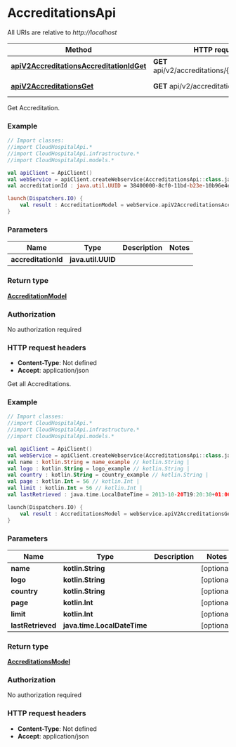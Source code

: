 # AccreditationsApi

All URIs are relative to *http://localhost*

Method | HTTP request | Description
------------- | ------------- | -------------
[**apiV2AccreditationsAccreditationIdGet**](AccreditationsApi.md#apiV2AccreditationsAccreditationIdGet) | **GET** api/v2/accreditations/{accreditationId} | Get Accreditation.
[**apiV2AccreditationsGet**](AccreditationsApi.md#apiV2AccreditationsGet) | **GET** api/v2/accreditations | Get all Accreditations.



Get Accreditation.

### Example
```kotlin
// Import classes:
//import CloudHospitalApi.*
//import CloudHospitalApi.infrastructure.*
//import CloudHospitalApi.models.*

val apiClient = ApiClient()
val webService = apiClient.createWebservice(AccreditationsApi::class.java)
val accreditationId : java.util.UUID = 38400000-8cf0-11bd-b23e-10b96e4ef00d // java.util.UUID | 

launch(Dispatchers.IO) {
    val result : AccreditationModel = webService.apiV2AccreditationsAccreditationIdGet(accreditationId)
}
```

### Parameters

Name | Type | Description  | Notes
------------- | ------------- | ------------- | -------------
 **accreditationId** | **java.util.UUID**|  |

### Return type

[**AccreditationModel**](AccreditationModel.md)

### Authorization

No authorization required

### HTTP request headers

 - **Content-Type**: Not defined
 - **Accept**: application/json


Get all Accreditations.

### Example
```kotlin
// Import classes:
//import CloudHospitalApi.*
//import CloudHospitalApi.infrastructure.*
//import CloudHospitalApi.models.*

val apiClient = ApiClient()
val webService = apiClient.createWebservice(AccreditationsApi::class.java)
val name : kotlin.String = name_example // kotlin.String | 
val logo : kotlin.String = logo_example // kotlin.String | 
val country : kotlin.String = country_example // kotlin.String | 
val page : kotlin.Int = 56 // kotlin.Int | 
val limit : kotlin.Int = 56 // kotlin.Int | 
val lastRetrieved : java.time.LocalDateTime = 2013-10-20T19:20:30+01:00 // java.time.LocalDateTime | 

launch(Dispatchers.IO) {
    val result : AccreditationsModel = webService.apiV2AccreditationsGet(name, logo, country, page, limit, lastRetrieved)
}
```

### Parameters

Name | Type | Description  | Notes
------------- | ------------- | ------------- | -------------
 **name** | **kotlin.String**|  | [optional]
 **logo** | **kotlin.String**|  | [optional]
 **country** | **kotlin.String**|  | [optional]
 **page** | **kotlin.Int**|  | [optional]
 **limit** | **kotlin.Int**|  | [optional]
 **lastRetrieved** | **java.time.LocalDateTime**|  | [optional]

### Return type

[**AccreditationsModel**](AccreditationsModel.md)

### Authorization

No authorization required

### HTTP request headers

 - **Content-Type**: Not defined
 - **Accept**: application/json

